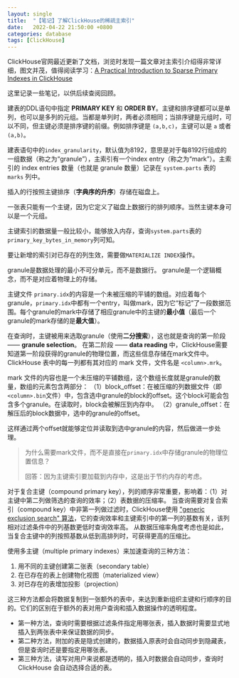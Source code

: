 ```yaml
---
layout: single
title:  "【笔记】了解ClickHouse的稀疏主索引"
date:   2022-04-22 21:50:00 +0800
categories: database
tags: [ClickHouse]
---
```



ClickHouse官网最近更新了文档，浏览时发现一篇文章对主索引介绍得非常详细，图文并茂，值得阅读学习：[A Practical Introduction to Sparse Primary Indexes in ClickHouse](https://clickhouse.com/docs/en/guides/improving-query-performance/sparse-primary-indexes)

这里记录一些笔记，以供后续查阅回顾。

建表的DDL语句中指定 **PRIMARY KEY** 和 **ORDER BY**。主键和排序键都可以是单列，也可以是多列的元组。当都是单列时，两者必须相同；当排序键是元组时，可以不同，但主键必须是排序键的前缀。例如排序键是 `(a,b,c)`，主键可以是 `a` 或者 `(a,b)`。

建表语句中的`index_granularity`，默认值为8192，意思是对于每8192行组成的一组数据（称之为“granule”），主索引有一个index entry（称之为“mark”）。主索引的 index entries 数量（也就是 granule 数量）记录在 `system.parts` 表的 `marks` 列中。


插入的行按照主键排序（**字典序的升序**）存储在磁盘上。

一张表只能有一个主键，因为它定义了磁盘上数据行的排列顺序。当然主键本身可以是一个元组。


主键索引的数据量一般比较小，能够放入内存，查询`system.parts`表的`primary_key_bytes_in_memory`列可知。



要让新增的索引对已存在的列生效，需要做`MATERIALIZE INDEX`操作。


granule是数据处理的最小不可分单元，而不是数据行。
granule是一个逻辑概念，而不是对应着物理上的存储。


主键文件 `primary.idx`的内容是一个未被压缩的平铺的数组。对应着每个granule，`primary.idx`中都有一个entry，叫做mark，因为它“标记”了一段数据范围。每个granule的mark中存储了相应granule中的主键的**最小值**（最后一个granule的mark存储的是**最大值**）。

在查询时，主键被用来选取granule（使用**二分搜索**），这也就是查询的第一阶段 —— **granule selection**。
在第二阶段 —— **data reading** 中，ClickHouse需要知道第一阶段获得的granule的物理位置，而这些信息存储在mark文件中。ClickHouse 表中的每一列都有其对应的 mark 文件，文件名是 `<column>.mrk`。

mark 文件的内容也是一个未压缩的平铺数组，这个数组长度就是granule的数量，数组的元素包含两部分：
（1）block_offset：在被压缩的列数据文件（即`<column>.bin`文件）中，包含选中granule的block的offset。这个block可能会包含多个granule。在读取时，block会被解压到内存中。
（2）granule_offset：在解压后的block数据中，选中的granule的offset。

这样通过两个offset就能够定位并读取到选中granule的内容，然后做进一步处理。

> 为什么需要mark文件，而不是直接在`primary.idx`中存储granule的物理位置信息？
>
> 回答：因为主键索引要加载到内存中，这是出于节约内存的考虑。



对于复合主键（compound primary key），列的顺序非常重要，影响着：（1）对主键中第二列做筛选的查询的效率；（2）表数据的压缩率。
当查询需要对复合索引（compound key）中非第一列做过滤时，ClickHouse使用 ["generic exclusion search" 算法](https://clickhouse.com/docs/en/guides/improving-query-performance/sparse-primary-indexes/sparse-primary-indexes-multiple/#generic-exclusion-search-algorithm)，它的查询效率和主键索引中的第一列的基数有关，该列相对过滤条件中的列基数更低时查询效率高。
从数据压缩率角度考虑也是如此，当复合主键中的列按照基数从低到高排列时，可获得更高的压缩比。



使用多主键（multiple primary indexes）来加速查询的三种方法：
1. 用不同的主键创建第二张表（secondary table）
2. 在已存在的表上创建物化视图（materialized view）
3. 对已存在的表增加投影（projection）

这三种方法都会将数据复制到一张额外的表中，来达到重新组织主键和行顺序的目的。它们的区别在于额外的表对用户查询和插入数据操作的透明程度。

* 第一种方法，查询时需要根据过滤条件指定用哪张表，插入数据时需要显式地插入到两张表中来保证数据的同步。
* 第二种方法，附加的表是隐式创建的，数据插入原表时会自动同步到隐藏表，但是查询时还是要指定用哪张表。
* 第三种方法，读写对用户来说都是透明的，插入时数据会自动同步，查询时 ClickHouse 会自动选择合适的表。
